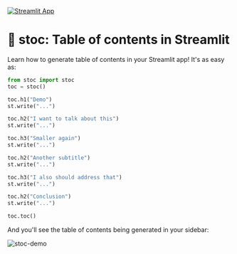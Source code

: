 [![Streamlit App](https://static.streamlit.io/badges/streamlit_badge_black_white.svg)](https://share.streamlit.io/arnaudmiribel/stoc/main)

# 📂 stoc: Table of contents in Streamlit

Learn how to generate table of contents in your Streamlit app! It's as easy as:

```python
from stoc import stoc
toc = stoc()

toc.h1("Demo")
st.write("...")

toc.h2("I want to talk about this")
st.write("...")

toc.h3("Smaller again")
st.write("...")

toc.h2("Another subtitle")
st.write("...")

toc.h3("I also should address that")
st.write("...")

toc.h2("Conclusion")
st.write("...")

toc.toc()
```

And you'll see the table of contents being generated in your sidebar:

![stoc-demo](https://user-images.githubusercontent.com/7164864/153219373-efc78512-b53d-406e-9560-7c25a09b878f.gif)
